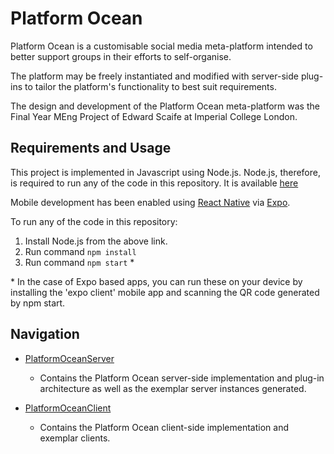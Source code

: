 # Platform Ocean

Platform Ocean is a customisable social media meta-platform intended to better support groups in their efforts to self-organise.

The platform may be freely instantiated and modified with server-side plug-ins to tailor the platform's functionality to best suit requirements.

The design and development of the Platform Ocean meta-platform was the Final Year MEng Project of Edward Scaife at Imperial College London.

## Requirements and Usage
This project is implemented in Javascript using Node.js. Node.js, therefore, is required to run any of the code in this repository. It is available [here](https://nodejs.org/en/)

Mobile development has been enabled using [React Native](https://github.com/facebook/react-native) via [Expo](https://github.com/expo/expo).

To run any of the code in this repository:
1. Install Node.js from the above link.
2. Run command `npm install`
3. Run command `npm start` *

\* In the case of Expo based apps, you can run these on your device by installing the 'expo client' mobile app and scanning the QR code generated by npm start.
## Navigation

- [PlatformOceanServer](PlatformOceanServer)
  - Contains the Platform Ocean server-side implementation and plug-in architecture as well as the exemplar server instances generated.
  
- [PlatformOceanClient](PlatformOceanClient)
  - Contains the Platform Ocean client-side implementation and exemplar clients.

